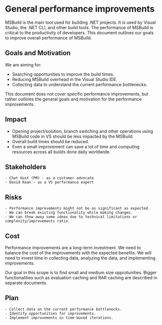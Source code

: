 # General performance improvements
MSBuild is the main tool used for building .NET projects. It is used by Visual Studio, the .NET CLI, and other build tools. The performance of MSBuild is critical to the productivity of developers. This document outlines our goals to improve overall performance of MSBuild.

## Goals and Motivation

We are aiming for:
 - Searching opportunities to improve the build times.
 - Reducing MSBuild overhead in the Visual Studio IDE.
 - Collecting data to understand the current performance bottlenecks.

This document does not cover specific performance improvements, but rather outlines the general goals and motivation for the performance improvements.


## Impact
    
 - Opening project/solution, branch switching and other operations using MSBuild code in VS should be less impacted by the MSBuild.
 - Overall build times should be reduced. 
 - Even a small improvement can save a lot of time and computing resources across all builds done daily worldwide.

## Stakeholders

    - Chet Hust (PM) - as a customer advocate
    - David Kean - as a VS performance expert

## Risks

    - Performance improvements might not be as significant as expected.
    - We can break existing functionality while making changes.
    - We can thow away some ideas due to technical limitations or complexity/improvements ratio.

## Cost

Performance improvements are a long-term investment. We need to balance the cost of the improvements with the expected benefits.
We will need to invest time in collecting data, analyzing the data, and implementing improvements.

Our goal in this scope is to find small and medium size opprotunities. Bigger functionalities such as evaluation caching and RAR caching are described in separate documents.

## Plan
    
    - Collect data on the current performance bottlenecks.
    - Identify opportunities for improvements.
    - Implement improvements in time-boxed iterations.
